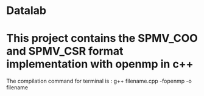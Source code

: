 # Datalab
# This project contains the SPMV_COO and SPMV_CSR format implementation with openmp in c++

The compilation command for terminal is :
 g++ filename.cpp -fopenmp -o filename

